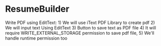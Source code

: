 # ResumeBuilder
Write PDF using EditText:
      1) We will use iText PDF Library to create pdf
      2) We will input text Using EditText
      3) Button to save text as PDF file
      4) It will require WRITE_EXTERNAL_STORAGE permission to save pdf file,
      5) We'll handle runtime permission too
